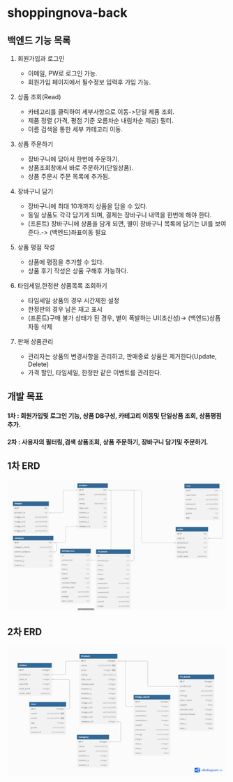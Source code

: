 # shoppingnova-back

## 백엔드 기능 목록

1. 회원가입과 로그인
    - 이메일, PW로 로그인 가능.
    - 회원가입 페이지에서 필수정보 입력후 가입 가능.

2. 상품 조회(Read)
    - 카테고리를 클릭하여 세부사항으로 이동->단일 제품 조회.
    - 제품 정렬 (가격, 평점 기준 오름차순 내림차순 제공) 필터.
    - 이름 검색을 통한 세부 카테고리 이동.

3. 상품 주문하기
    - 장바구니에 담아서 한번에 주문하기.
    - 상품조회창에서 바로 주문하기(단일상품).
    - 상품 주문시 주문 목록에 추가됨.

4. 장바구니 담기
    - 장바구니에 최대 10개까지 상품을 담을 수 있다.
    - 동일 상품도 각각 담기게 되며, 결제는 장바구니 내역을 한번에 해야 한다. 
    - (프론트) 장바구니에 상품을 담게 되면, 별이 장바구니 목록에 담기는 UI를 보여준다.-> (백엔드)좌표이동 필요

5. 상품 평점 작성
    - 상품에 평점을 추가할 수 있다.
    - 상품 후기 작성은 상품 구해후 가능하다.

6. 타임세일,한정판 상품목록 조회하기
    - 타임세일 상품의 경우 시간제한 설정
    - 한정판의 경우 남은 재고 표시
    - (프론트)구매 불가 상태가 된 경우, 별이 폭발하는 UI(초신성)-> (백엔드)상품 자동 삭제 

7. 판매 상품관리
    - 관리자는 상품의 변경사항을 관리하고, 판매종료 상품은 제거한다(Update, Delete)
    - 가격 할인, 타임세일, 한정판 같은 이벤트를 관리한다. 

## 개발 목표

#### 1차 : 회원가입및 로그인 기능, 상품 DB구성, 카테고리 이동및 단일상품 조회, 상품평점 추가.
#### 2차 : 사용자의 필터링,검색 상품조회, 상품 주문하기, 장바구니 담기및 주문하기.



## 1차 ERD
<img src="./imgs/ERD-1.JPG" alt="이미지 설명" width="500" height="300">

## 2차 ERD
<img src="./imgs/ERD-2.PNG" alt="이미지 설명" width="500" height="300">
